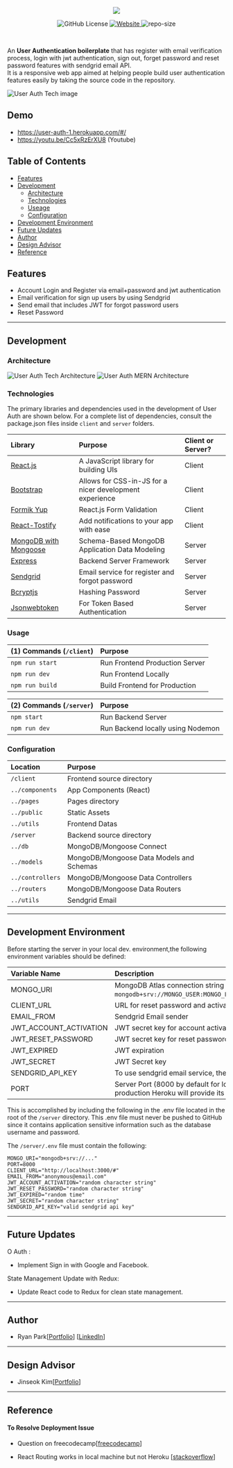 <p align="center">
  <a href="https://user-auth-1.herokuapp.com/#/">
    <img src="./user-auth.png"></a>
</p>

<p align="center">
  <img alt="GitHub License" src="https://img.shields.io/github/license/ryanbest99/user-auth-boilerplate">
  
  <a href="https://user-auth-1.herokuapp.com/#/" target="_blank">
  <img alt="Website" src="https://img.shields.io/website?up_color=red&up_message=https%3A%2F%2Fuser-auth-1.herokuapp.com%2F%23%2F&url=https%3A%2F%2Fuser-auth-1.herokuapp.com%2F%23%2F">
  </a>

  <img alt="repo-size" src="https://img.shields.io/github/repo-size/ryanbest99/user-auth-boilerplate">
</p>

<br>

An **User Authentication boilerplate** that has register with email verification process, login with jwt authentication, sign out, forget password and reset password features with sendgrid email API.
<br />
It is a responsive web app aimed at helping people build user authentication features easily by taking the source code in the repository.

![User Auth Tech image](landing.png)

## Demo

- https://user-auth-1.herokuapp.com/#/
- https://youtu.be/Cc5xRzErXU8 (Youtube)

## Table of Contents

- [Features](#features)
- [Development](#development)
  - [Architecture](#architecture)
  - [Technologies](#technologies)
  - [Useage](#usage)
  - [Configuration](#configuration)
- [Development Environment](#development-environment)
- [Future Updates](#future-updates)
- [Author ](#author)
- [Design Advisor](#design-advisor)
- [Reference](#reference)

## Features

- Account Login and Register via email+password and jwt authentication
- Email verification for sign up users by using Sendgrid
- Send email that includes JWT for forgot password users
- Reset Password

---

## Development

### Architecture

![User Auth Tech Architecture](3tier2.jpg)
![User Auth MERN Architecture](mvc.jpg)

### Technologies

The primary libraries and dependencies used in the development of User Auth are shown below. For a complete list of dependencies, consult the package.json files inside `client` and `server` folders.

| Library                                                       | Purpose                                                 | Client or Server? |
| :------------------------------------------------------------ | :------------------------------------------------------ | :---------------- |
| [React.js](https://reactjs.org/)                              | A JavaScript library for building UIs                   | Client            |
| [Bootstrap](https://styled-components.com/)                   | Allows for CSS-in-JS for a nicer development experience | Client            |
| [Formik Yup](https://www.npmjs.com/package/formik)            | React.js Form Validation                                | Client            |
| [React-Tostify](https://www.npmjs.com/package/react-toastify) | Add notifications to your app with ease                 | Client            |
| [MongoDB with Mongoose](https://mongoosejs.com/)              | Schema-Based MongoDB Application Data Modeling          | Server            |
| [Express](https://expressjs.com/)                             | Backend Server Framework                                | Server            |
| [Sendgrid](https://www.npmjs.com/package/sendgrid-mail)       | Email service for register and forgot password          | Server            |
| [Bcryptjs](https://www.npmjs.com/package/bcryptjs)            | Hashing Password                                        | Server            |
| [Jsonwebtoken](https://www.npmjs.com/package/jsonwebtoken)    | For Token Based Authentication                          | Server            |

### Usage

| (1) Commands (`/client`) | Purpose                        |
| :----------------------- | :----------------------------- |
| `npm run start`          | Run Frontend Production Server |
| `npm run dev`            | Run Frontend Locally           |
| `npm run build`          | Build Frontend for Production  |

| (2) Commands (`/server`) | Purpose                           |
| :----------------------- | :-------------------------------- |
| `npm start`              | Run Backend Server                |
| `npm run dev`            | Run Backend locally using Nodemon |

### Configuration

| Location         | Purpose                                  |
| :--------------- | :--------------------------------------- |
| `/client`        | Frontend source directory                |
| `../components`  | App Components (React)                   |
| `../pages`       | Pages directory                          |
| `../public`      | Static Assets                            |
| `../utils`       | Frontend Datas                           |
| `/server`        | Backend source directory                 |
| `../db`          | MongoDB/Mongoose Connect                 |
| `../models`      | MongoDB/Mongoose Data Models and Schemas |
| `../controllers` | MongoDB/Mongoose Data Controllers        |
| `../routers`     | MongoDB/Mongoose Data Routers            |
| `../utils`       | Sendgrid Email                           |

---

## Development Environment

Before starting the server in your local dev. environment,the following environment variables should be defined:

| Variable Name          | Description                                                                                     |
| :--------------------- | :---------------------------------------------------------------------------------------------- |
| MONGO_URI              | MongoDB Atlas connection string (e.g. `mongodb+srv://MONGO_USER:MONGO_PASSWORD@cluster...`)     |
| CLIENT_URL             | URL for reset password and activate account                                                     |
| EMAIL_FROM             | Sendgrid Email sender                                                                           |
| JWT_ACCOUNT_ACTIVATION | JWT secret key for account activation                                                           |
| JWT_RESET_PASSWORD     | JWT secret key for reset password                                                               |
| JWT_EXPIRED            | JWT expiration                                                                                  |
| JWT_SECRET             | JWT Secret key                                                                                  |
| SENDGRID_API_KEY       | To use sendgrid email service, the key is necessary                                             |
| PORT                   | Server Port (8000 by default for local deploy). In production Heroku will provide its own port. |

This is accomplished by including the following in the .env file located in the root of the `/server` directory. This .env file must never be pushed to GitHub since it contains application sensitive information such as the database username and password.

The `/server/.env` file must contain the following:

```
MONGO_URI="mongodb+srv://..."
PORT=8000
CLIENT_URL="http://localhost:3000/#"
EMAIL_FROM="anonymous@email.com"
JWT_ACCOUNT_ACTIVATION="random character string"
JWT_RESET_PASSWORD="random character string"
JWT_EXPIRED="random time"
JWT_SECRET="random character string"
SENDGRID_API_KEY="valid sendgrid api key"
```

---

## Future Updates

O Auth :

- Implement Sign in with Google and Facebook.

State Management Update with Redux:

- Update React code to Redux for clean state management.

---

## Author

- Ryan Park[[Portfolio](https://portfolio-practice-01.herokuapp.com/)] [[LinkedIn](https://www.linkedin.com/in/ryanbest99/)]

---

## Design Advisor

- Jinseok Kim[[Portfolio](https://www.behance.net/hide-hiho)]

---

## Reference

#### To Resolve Deployment Issue

- Question on freecodecamp[[freecodecamp](https://forum.freecodecamp.org/t/post-deployment-test-opening-another-routes-in-a-new-tab-gets-error-question-video-included/481228)]

- React Routing works in local machine but not Heroku [[stackoverflow](https://stackoverflow.com/questions/41772411/react-routing-works-in-local-machine-but-not-heroku)]
